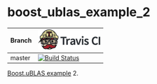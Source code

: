 # boost_ublas_example_2

Branch|[![Travis CI logo](TravisCI.png)](https://travis-ci.org)
---|---
master|[![Build Status](https://travis-ci.org/richelbilderbeek/boost_ublas_example_2.svg?branch=master)](https://travis-ci.org/richelbilderbeek/boost_ublas_example_2)

[Boost.uBLAS example](https://github.com/richelbilderbeek/boost_ublas_examples) 2.
